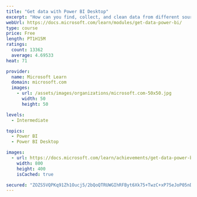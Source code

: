 ```yaml
---
title: "Get data with Power BI Desktop"
excerpt: "How can you find, collect, and clean data from different sources? Power BI is a tool for making sense of your data. You will learn tricks to make data-gathering easier."
webUrl: https://docs.microsoft.com/learn/modules/get-data-power-bi/
type: course
price: Free
length: PT1H15M
ratings:
  count: 13362
  average: 4.69533
heat: 71

provider:
  name: Microsoft Learn
  domain: microsoft.com
  images:
    - url: /assets/images/organizations/microsoft.com-50x50.jpg
      width: 50
      height: 50

levels:
  - Intermediate

topics:
  - Power BI
  - Power BI Desktop

images:
  - url: https://docs.microsoft.com/learn/achievements/get-data-power-bi-desktop-social.png
    width: 800
    height: 400
    isCached: true

secured: "ZOZS5VQPKq91Zh1Oucj5/2bQoQTRUWGIhRFByt6Xk75+TwzC+xP75eJoP05nD9+i2yVUboSnKIayMClBrKC8yLRfOEB0urc/rpJhwBumCQTNdK4GFoYX7AghYvGwy4DIWe3Yq3dQWXfpdYtnh7BP7kwhXod99jjfN8i8nAdKBbneep8nW+bWIGmMWzS1ir/ErhAWRKPKK6Wv2I9xxwzJzwU5Gqxw6sXYj1kHU2ixVC8Z7GkgcifINILP2rcRuDg8toBftAeu4w1uTQZ0mE+hdNa/uC9pmc2MOKSZeMgMmptIlIDgHJ/8GfOtk/kxOflrlutb58D5f5qGJOrJYDVDy3LyvY5ofZ1dtWRmy9ikYOF/JDPNuaGUnKppAVpbwWOicHXs7R2J3YAuGkfnhc+CeDeqbjfZA2TF0rCoQ2oGu8k19iGfU91Kcfg+XM13vY8Y;0cTqMEB04fyAkEyGbkxVMQ=="
---
```


